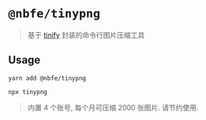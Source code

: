 # `@nbfe/tinypng`

> 基于 [tinify](https://www.npmjs.com/package/tinify) 封装的命令行图片压缩工具

## Usage

```
yarn add @nbfe/tinypng

npx tinypng
```

> 内置 4 个账号, 每个月可压缩 2000 张图片. 请节约使用.
